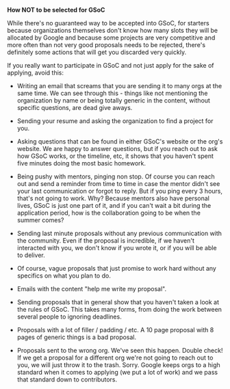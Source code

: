 
**How NOT to be selected for GSoC**

While there's no guaranteed way to be accepted into GSoC, for starters because organizations themselves don't know how many slots they will be allocated by Google and because some projects are very competitive and more often than not very good proposals needs to be rejected, there's definitely some actions that will get you discarded very quickly.

If you really want to participate in GSoC and not just apply for the sake of applying, avoid this:

- Writing an email that screams that you are sending it to many orgs at the same time. We can see through this - things like not mentioning the organization by name or being totally generic in the content, without specific questions, are dead give aways.

- Sending your resume and asking the organization to find a project for you.

- Asking questions that can be found in either GSoC's website or the org's website. We are happy to answer questions, but if you reach out to ask how GSoC works, or the timeline, etc, it shows that you haven't spent five minutes doing the most basic homework.

- Being pushy with mentors, pinging non stop. Of course you can reach out and send a reminder from time to time in case the mentor didn't see your last communication or forgot to reply. But if you ping every 3 hours, that's not going to work. Why? Because mentors also have personal lives, GSoC is just one part of it, and if you can't wait a bit during the application period, how is the collaboration going to be when the summer comes? 

- Sending last minute proposals without any previous communication with the community. Even if the proposal is incredible, if we haven't interacted with you, we don't know if you wrote it, or if you will be able to deliver.

- Of course, vague proposals that just promise to work hard without any specifics on what you plan to do.

- Emails with the content "help me write my proposal".

- Sending proposals that in general show that you haven't taken a look at the rules of GSoC. This takes many forms, from doing the work between several people to ignoring deadlines.

- Proposals with a lot of filler / padding / etc. A 10 page proposal with 8 pages of generic things is a bad proposal.

- Proposals sent to the wrong org. We've seen this happen. Double check! If we get a proposal for a different org we're not going to reach out to you, we will just throw it to the trash. Sorry. Google keeps orgs to a high standard when it comes to applying (we put a lot of work) and we pass that standard down to contributors. 
